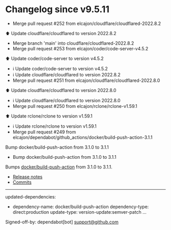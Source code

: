 # Changelog since v9.5.11
- Merge pull request #252 from elcajon/cloudflare/cloudflared-2022.8.2

⬆️ Update cloudflare/cloudflared to version 2022.8.2 
- Merge branch 'main' into cloudflare/cloudflared-2022.8.2 
- Merge pull request #253 from elcajon/coder/code-server-v4.5.2

⬆️ Update coder/code-server to version v4.5.2 
- ℹ️ Update coder/code-server to version v4.5.2 
- ℹ️ Update cloudflare/cloudflared to version 2022.8.2 
- Merge pull request #251 from elcajon/cloudflare/cloudflared-2022.8.0

⬆️ Update cloudflare/cloudflared to version 2022.8.0 
- ℹ️ Update cloudflare/cloudflared to version 2022.8.0 
- Merge pull request #250 from elcajon/rclone/rclone-v1.59.1

⬆️ Update rclone/rclone to version v1.59.1 
- ℹ️ Update rclone/rclone to version v1.59.1 
- Merge pull request #249 from elcajon/dependabot/github_actions/docker/build-push-action-3.1.1

Bump docker/build-push-action from 3.1.0 to 3.1.1 
- Bump docker/build-push-action from 3.1.0 to 3.1.1

Bumps [docker/build-push-action](https://github.com/docker/build-push-action) from 3.1.0 to 3.1.1.
- [Release notes](https://github.com/docker/build-push-action/releases)
- [Commits](https://github.com/docker/build-push-action/compare/v3.1.0...v3.1.1)

---
updated-dependencies:
- dependency-name: docker/build-push-action
  dependency-type: direct:production
  update-type: version-update:semver-patch
...

Signed-off-by: dependabot[bot] <support@github.com> 
